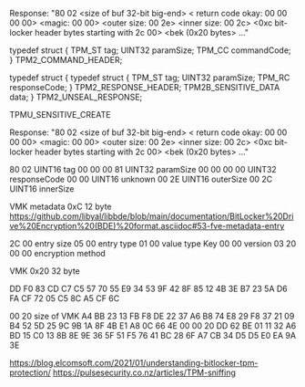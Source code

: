 Response: "80 02 <size of buf 32-bit big-end> < return code okay: 00 00 00 00> <magic: 00 00> <outer size: 00 2e> <inner size: 00 2c> <0xc bit-locker header bytes starting with 2c 00> <bek (0x20 bytes> ..."

typedef struct {
  TPM_ST    tag;
  UINT32    paramSize;
  TPM_CC    commandCode;
} TPM2_COMMAND_HEADER;

typedef struct
{
        typedef struct {
                TPM_ST    tag;
                UINT32    paramSize;
                TPM_RC    responseCode;
        } TPM2_RESPONSE_HEADER;
        TPM2B_SENSITIVE_DATA data;
} TPM2_UNSEAL_RESPONSE;




TPMU_SENSITIVE_CREATE

Response: "80 02 <size of buf 32-bit big-end> < return code okay: 00 00 00 00> <magic: 00 00> <outer size: 00 2e> <inner size: 00 2c> <0xc bit-locker header bytes starting with 2c 00> <bek (0x20 bytes> ..."


80 02           UINT16 tag
00 00 00 81     UINT32 paramSize
00 00 00 00     UINT32 responseCode
00 00           UINT16 unknown
00 2E           UINT16 outerSize
00 2C           UINT16 innerSize

VMK metadata 0xC 12 byte https://github.com/libyal/libbde/blob/main/documentation/BitLocker%20Drive%20Encryption%20(BDE)%20format.asciidoc#53-fve-metadata-entry

2C 00 entry size
05 00 entry type
01 00 value type Key
00 00 version
03 20 00 00 encryption method

VMK 0x20 32 byte

DD F0 83 CD C7 C5 57 70 55 E9 34 53 9F 42 8F 85 12 4B 3E B7 23 5A D6 FA CF 72 05 C5 8C A5 CF 6C

00 20 size of VMK
A4 BB 23 13 FB F8 DE 22 37 A6 B8 74 E8 29 F8 37 21 09 
B4 52 5D 25 9C 9B 1A 8F 4B E1 A8 0C 66 4E 00 00 
20 DD 62 BE 01 11 32 A6 BD 15 C0 13 8B 8E 9E 36 
5F 51 F5 76 41 BC 28 6F A7 CB 34 D5 D5 E0 EA 9A 
3E 

https://blog.elcomsoft.com/2021/01/understanding-bitlocker-tpm-protection/
https://pulsesecurity.co.nz/articles/TPM-sniffing